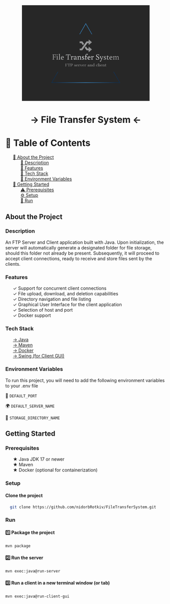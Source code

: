 <div align="center">

  <img src="assets/FTSLogo.png" alt="FTP System Logo" width="400" height="auto" />
  <h1>→ File Transfer System ←</h1>

</div>

<!-- Table of Contents -->

# 📔 Table of Contents

<ul style="list-style-type: none;">
    <li><a href="#about-the-project">🌟 About the Project</a>
        <ul style="list-style-type: none;">
            <li><a href="#description">📓 Description</a></li>
            <li><a href="#features">👀 Features</a></li>
            <li><a href="#tech-stack">👾 Tech Stack</a></li>
            <li><a href="#environment-variables">🔑 Environment Variables</a></li>
        </ul>
    </li>
    <li><a href="#getting-started">🧰 Getting Started</a>
        <ul style="list-style-type: none;">
            <li><a href="#prerequisites">⚠️ Prerequisites</a></li>
            <li><a href="#setup">⚙️ Setup</a></li>
            <li><a href="#run">🚀 Run</a></li>
        </ul>
    </li>
</ul>

## About the Project

### Description

<p>
An FTP Server and Client application built with Java. 
Upon initialization, the server will automatically generate a designated folder for file storage, should this folder not already be present. 
Subsequently, it will proceed to accept client connections, ready to receive and store files sent by the clients.
</p>

### Features

<ul style="list-style-type: none;">
  <li>✓ Support for concurrent client connections</li>
  <li>✓ File upload, download, and deletion capabilities</li>
  <li>✓ Directory navigation and file listing</li>
  <li>✓ Graphical User Interface for the client application</li>
  <li>✓ Selection of host and port</li>
  <li>✓ Docker support</li>
</ul>

### Tech Stack

 <ul style="list-style-type: none;">
    <li><a href="https://www.java.com/">→ Java</a></li>
    <li><a href="https://maven.apache.org/">→ Maven</a></li>
    <li><a href="https://www.docker.com/">→ Docker</a></li>
    <li><a href="https://www.javatpoint.com/java-swing">→ Swing (for Client GUI)</a></li>
  </ul>

### Environment Variables

To run this project, you will need to add the following environment variables to your .env file

📁 `DEFAULT_PORT`

🌍 `DEFAULT_SERVER_NAME`

💾 `STORAGE_DIRECTORY_NAME`

## Getting Started

### Prerequisites

 <ul style="list-style-type: none;">
   <li>★ Java JDK 17 or newer</li>
   <li>★ Maven</li>
   <li>★ Docker (optional for containerization)</li>
 </ul>

### Setup

#### Clone the project

```bash
  git clone https://github.com/nidorbRotkiv/FileTransferSystem.git
```

### Run

#### 1️⃣ Package the project

```bash
mvn package
```

#### 2️⃣ Run the server

```bash
mvn exec:java@run-server
```

#### 3️⃣ Run a client in a new terminal window (or tab)

```bash
mvn exec:java@run-client-gui
```


